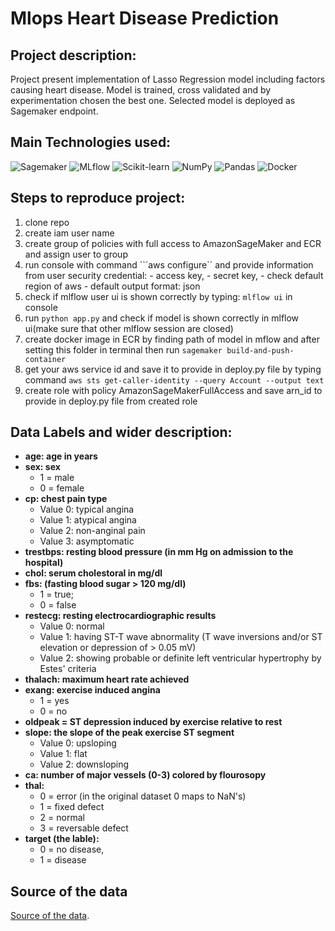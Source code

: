 # Mlops Heart Disease Prediction

## Project description:

Project present implementation of Lasso Regression model including factors causing heart disease.
Model is trained, cross validated and by experimentation chosen the best one.
Selected model is deployed as Sagemaker endpoint.

## Main Technologies used:


![Sagemaker](https://img.shields.io/badge/Sagemaker-%23FF9900.svg?style=for-the-badge&logo=amazon-aws&logoColor=white)
![MLflow](https://img.shields.io/badge/mlflow-%23d9ead3.svg?style=for-the-badge&logo=numpy&logoColor=blue)
![Scikit-learn](https://img.shields.io/badge/scikit--learn-%23F7931E.svg?style=for-the-badge&logo=scikit-learn&logoColor=white)
![NumPy](https://img.shields.io/badge/numpy-%23013243.svg?style=for-the-badge&logo=numpy&logoColor=white)
![Pandas](https://img.shields.io/badge/pandas-%23150458.svg?style=for-the-badge&logo=pandas&logoColor=white)
![Docker](https://img.shields.io/badge/docker-%230db7ed.svg?style=for-the-badge&logo=docker&logoColor=white)



## Steps to reproduce project:
 1.  clone repo
 2.  create iam user name
 3.  create group of policies with full access to AmazonSageMaker and ECR and assign user to group
 4.  run console with command ```aws configure`` and provide information from user security credential:
    - access key,
    - secret key,
    - check default region of aws
    - default output format: json
 5.  check if mlflow user ui is shown correctly by typing: ```mlflow ui``` in console
 6.  run ```python app.py``` and check if model is shown correctly in mlflow ui(make sure that other mlflow session are closed)
 7.  create docker image in ECR by finding path of model in mflow and after setting this folder in terminal then run
     ```sagemaker build-and-push-container```
 8.  get your aws service id and save it to provide in deploy.py file by typing command
    ```aws sts get-caller-identity --query Account --output text```
 9. create role with policy AmazonSageMakerFullAccess and save arn_id to provide in deploy.py file from created role



## Data Labels and wider description:

- **age: age in years**
- **sex: sex**
    - 1 = male
    - 0 = female
- **cp: chest pain type**
    - Value 0: typical angina
    - Value 1: atypical angina
    - Value 2: non-anginal pain
    - Value 3: asymptomatic
- **trestbps: resting blood pressure (in mm Hg on admission to the hospital)**
- **chol: serum cholestoral in mg/dl**
- **fbs: (fasting blood sugar > 120 mg/dl)**
    - 1 = true;
    - 0 = false
- **restecg: resting electrocardiographic results**
    - Value 0: normal
    - Value 1: having ST-T wave abnormality (T wave inversions and/or ST elevation or depression of > 0.05 mV)
    - Value 2: showing probable or definite left ventricular hypertrophy by Estes' criteria
- **thalach: maximum heart rate achieved**
- **exang: exercise induced angina**
    - 1 = yes
    - 0 = no
- **oldpeak = ST depression induced by exercise relative to rest**
- **slope: the slope of the peak exercise ST segment**
    - Value 0: upsloping
    - Value 1: flat
    - Value 2: downsloping
- **ca: number of major vessels (0-3) colored by flourosopy**
- **thal:**
    - 0 = error (in the original dataset 0 maps to NaN's)
    - 1 = fixed defect
    - 2 = normal
    - 3 = reversable defect
- **target (the lable):**
    - 0 = no disease,
    - 1 = disease



## Source of the data
[Source of the data](https://www.kaggle.com/code/desalegngeb/heart-disease-predictions/notebook).
